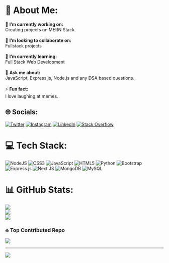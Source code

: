 # 💫 About Me:
🔭 **I’m currently working on:**  <br>Creating projects on MERN Stack.<br><br>👯 **I’m looking to collaborate on:**  <br>Fullstack projects<br><br>🌱 **I’m currently learning:**  <br>Full Stack Web Development<br><br>💬 **Ask me about:**  <br>JavaScript, Express.js, Node.js and any DSA based questions.<br><br>⚡ **Fun fact:**  <br>I love laughing at memes.


## 🌐 Socials:
[![Twitter](https://img.shields.io/badge/Twitter-%231DA1F2.svg?logo=Twitter&logoColor=white)](https://twitter.com/subhajit_465) [![Instagram](https://img.shields.io/badge/Instagram-%23E4405F.svg?logo=Instagram&logoColor=white)](https://www.instagram.com/subhajit.adak14/) [![LinkedIn](https://img.shields.io/badge/LinkedIn-%230077B5.svg?logo=linkedin&logoColor=white)](https://www.linkedin.com/in/subhajit-adak-61781826b/) [![Stack Overflow](https://img.shields.io/badge/-Leetcode-FE7A16?logo=leetcode&logoColor=white)](https://leetcode.com/subhajit2003/) 

# 💻 Tech Stack:
![NodeJS](https://img.shields.io/badge/node.js-6DA55F?style=for-the-badge&logo=node.js&logoColor=white) ![CSS3](https://img.shields.io/badge/css3-%231572B6.svg?style=for-the-badge&logo=css3&logoColor=white) ![JavaScript](https://img.shields.io/badge/javascript-%23323330.svg?style=for-the-badge&logo=javascript&logoColor=%23F7DF1E) ![HTML5](https://img.shields.io/badge/html5-%23E34F26.svg?style=for-the-badge&logo=html5&logoColor=white) ![Python](https://img.shields.io/badge/python-3670A0?style=for-the-badge&logo=python&logoColor=ffdd54) ![Bootstrap](https://img.shields.io/badge/bootstrap-%23563D7C.svg?style=for-the-badge&logo=bootstrap&logoColor=white) ![Express.js](https://img.shields.io/badge/express.js-%23404d59.svg?style=for-the-badge&logo=express&logoColor=%2361DAFB) ![Next JS](https://img.shields.io/badge/Next-black?style=for-the-badge&logo=next.js&logoColor=white) ![MongoDB](https://img.shields.io/badge/MongoDB-%234ea94b.svg?style=for-the-badge&logo=mongodb&logoColor=white) ![MySQL](https://img.shields.io/badge/mysql-%2300f.svg?style=for-the-badge&logo=mysql&logoColor=white)
# 📊 GitHub Stats:
![](https://github-readme-stats.vercel.app/api?username=SubhoCoder465&theme=dark&hide_border=false&include_all_commits=false&count_private=false)<br/>
![](https://github-readme-streak-stats.herokuapp.com/?user=SubhoCoder465&theme=dark&hide_border=false)<br/>
![](https://github-readme-stats.vercel.app/api/top-langs/?username=SubhoCoder465&theme=dark&hide_border=false&include_all_commits=false&count_private=false&layout=compact)

### 🔝 Top Contributed Repo
![](https://github-contributor-stats.vercel.app/api?username=SubhoCoder465&limit=5&theme=tokyonight&combine_all_yearly_contributions=true)

---
[![](https://visitcount.itsvg.in/api?id=SubhoCoder465&icon=0&color=0)](https://visitcount.itsvg.in)

<!-- Proudly created with GPRM ( https://gprm.itsvg.in ) -->
